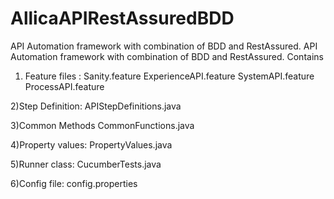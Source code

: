 # AllicaAPIRestAssuredBDD
API Automation framework with combination of BDD and RestAssured. 
API Automation framework with combination of BDD and RestAssured. 
Contains 
1) Feature files :
	Sanity.feature
	ExperienceAPI.feature
	SystemAPI.feature
	ProcessAPI.feature

2)Step Definition:
APIStepDefinitions.java

3)Common Methods
CommonFunctions.java

4)Property values:
PropertyValues.java

5)Runner class:
CucumberTests.java

6)Config file:
config.properties
